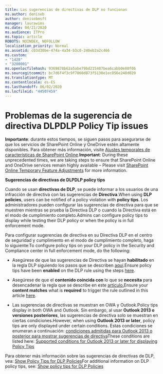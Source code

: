 ```yaml
---
title: Las sugerencias de directivas de DLP no funcionan
ms.author: deniseb
author: denisebmsft
manager: laurawims
ms.date: 04/21/2020
ms.audience: ITPro
ms.topic: article
ROBOTS: NOINDEX, NOFOLLOW
localization_priority: Normal
ms.assetid: c03d30be-474a-4a34-b3c0-240eb2a2c466
ms.custom:
- "1428"
- "3200001"
ms.openlocfilehash: 9369878b62a5abe79bd215487bea6cabb0e80f06
ms.sourcegitcommit: bc7d6f4f3c9f7060d073f5130e1ec856e248d020
ms.translationtype: MT
ms.contentlocale: es-ES
ms.lasthandoff: 06/02/2020
ms.locfileid: "44507459"
---
```

# <a name="dlp-policy-tip-issues"></a><span data-ttu-id="5ef4a-102">Problemas de la sugerencia de directiva DLP</span><span class="sxs-lookup"><span data-stu-id="5ef4a-102">DLP Policy Tip issues</span></span>

<span data-ttu-id="5ef4a-103">**Importante**: durante estos tiempos, se siguen pasos para asegurarse de que los servicios de SharePoint Online y OneDrive estén altamente disponibles. Para obtener más información, visite [Ajustes temporales de características de SharePoint Online](https://aka.ms/ODSPAdjustments).</span><span class="sxs-lookup"><span data-stu-id="5ef4a-103">**Important**: During these unprecedented times, we are taking steps to ensure that SharePoint Online and OneDrive services remain highly available – Please visit [SharePoint Online Temporary Feature Adjustments](https://aka.ms/ODSPAdjustments) for more information.</span></span>

<span data-ttu-id="5ef4a-104">**Sugerencias de directivas de DLP**</span><span class="sxs-lookup"><span data-stu-id="5ef4a-104">**DLP policy tips**</span></span>

<span data-ttu-id="5ef4a-105">Cuando se usan **directivas de DLP**, se puede informar a los usuarios de una infracción de directiva con las sugerencias de **Directiva**.</span><span class="sxs-lookup"><span data-stu-id="5ef4a-105">When using **DLP policies**, users can be notified of a policy violation with **policy tips**.</span></span> <span data-ttu-id="5ef4a-106">Los administradores pueden configurar las sugerencias de directiva para que se muestren mientras se prueba la Directiva DLP o cuando la Directiva está en el modo de cumplimiento completo.</span><span class="sxs-lookup"><span data-stu-id="5ef4a-106">Admins can configure policy tips to display while testing their DLP policy or when the policy is in full enforcement mode.</span></span>
  
<span data-ttu-id="5ef4a-107">Para configurar sugerencias de directiva en su Directiva DLP en el centro de seguridad y cumplimiento en el modo de cumplimiento completo, haga lo siguiente:</span><span class="sxs-lookup"><span data-stu-id="5ef4a-107">To configure policy tips on your DLP policy in the Security and Compliance center in full enforcement mode, do the following:</span></span>
  
- <span data-ttu-id="5ef4a-108">Asegúrese de que las sugerencias de Directiva se hayan **habilitado** en la regla DLP siguiendo los pasos que se describen [aquí](https://docs.microsoft.com/microsoft-365/compliance/use-notifications-and-policy-tips).</span><span class="sxs-lookup"><span data-stu-id="5ef4a-108">Ensure policy tips have been **enabled** on the DLP rule using the steps [here](https://docs.microsoft.com/microsoft-365/compliance/use-notifications-and-policy-tips).</span></span>

- <span data-ttu-id="5ef4a-109">Asegúrese de que el **contenido coincida con** lo que se **necesita** para desencadenar la regla que se describe en este [artículo.](https://docs.microsoft.com/microsoft-365/compliance/sensitive-information-type-entity-definitions)</span><span class="sxs-lookup"><span data-stu-id="5ef4a-109">Ensure your **content matches** what is **required** to trigger the rule outlined in this article [here](https://docs.microsoft.com/microsoft-365/compliance/sensitive-information-type-entity-definitions).</span></span>

- <span data-ttu-id="5ef4a-110">Las sugerencias de directivas se muestran en OWA y Outlook.</span><span class="sxs-lookup"><span data-stu-id="5ef4a-110">Policy tips display in both OWA and Outlook.</span></span> <span data-ttu-id="5ef4a-111">Sin embargo, al usar **Outlook 2013 o versiones posteriores**, las sugerencias de directiva solo se muestran en ciertas condiciones.</span><span class="sxs-lookup"><span data-stu-id="5ef4a-111">However, when using **Outlook 2013 or later**, policy tips are only displayed under certain conditions.</span></span> <span data-ttu-id="5ef4a-112">Estas condiciones se enumeran a continuación: [condiciones admitidas para Outlook 2013 o posterior para mostrar sugerencias de directiva](https://docs.microsoft.com/microsoft-365/compliance/use-notifications-and-policy-tips)</span><span class="sxs-lookup"><span data-stu-id="5ef4a-112">These conditions are listed here: [Supported conditions for Outlook 2013 or later for displaying Policy Tips](https://docs.microsoft.com/microsoft-365/compliance/use-notifications-and-policy-tips)</span></span>

<span data-ttu-id="5ef4a-113">Para obtener más información sobre las sugerencias de directivas de DLP, vea: [Show Policy Tips for DLP Policies](https://docs.microsoft.com/microsoft-365/compliance/use-notifications-and-policy-tips)</span><span class="sxs-lookup"><span data-stu-id="5ef4a-113">For additional information on DLP policy tips, see: [Show policy tips for DLP Policies](https://docs.microsoft.com/microsoft-365/compliance/use-notifications-and-policy-tips)</span></span>
  